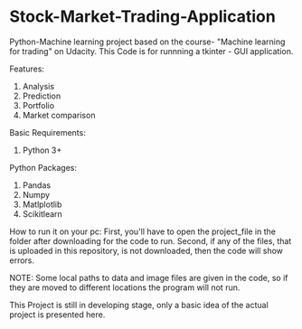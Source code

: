 # Stock-Market-Trading-Application

Python-Machine learning project based on the course- "Machine learning for trading" on Udacity. 
This Code is for runnning a tkinter - GUI application.

Features: 
1) Analysis
2) Prediction
3) Portfolio
4) Market comparison


Basic Requirements:
1) Python 3+

Python Packages:
1) Pandas
2) Numpy
3) Matlplotlib
4) Scikitlearn

How to run it on your pc:
First, you'll have to open the project_file in the folder after downloading for the code to run.
Second, if any of the files, that is uploaded in this repository, is not downloaded, then the code will show errors.

NOTE: Some local paths to data and image files are given in the code, so if they are moved to different locations the program will not run.

This Project is still in developing stage, only a basic idea of the actual project is presented here. 
